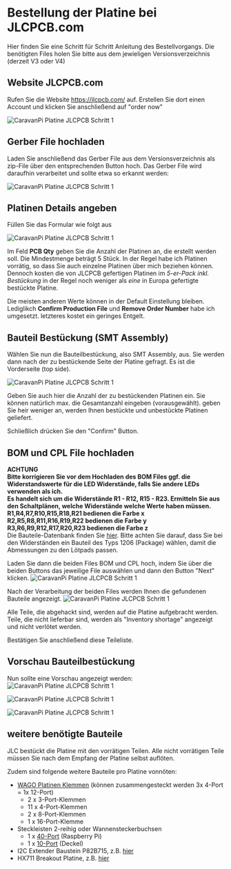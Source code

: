 # Bestellung der Platine bei JLCPCB.com

Hier finden Sie eine Schritt für Schritt Anleitung des Bestellvorgangs. Die benötigten Files holen Sie bitte aus dem jewieligen Versionsverzeichnis (derzeit V3 oder V4)

## Website JLCPCB.com
Rufen Sie die Website https://jlcpcb.com/ auf. Erstellen Sie dort einen Account und klicken Sie anschließend auf "order now"

![CaravanPi Platine JLCPCB Schritt 1](https://github.com/spitzlbergerj/CaravanPi/raw/master/circuit-board/jlcpcb.com/JLCPCB-Platinenbestellung-00.png)  

## Gerber File hochladen
Laden Sie anschließend das Gerber File aus dem Versionsverzeichnis als zip-File über den entsprechenden Button hoch. Das Gerber File wird daraufhin verarbeitet und sollte etwa so erkannt werden:

![CaravanPi Platine JLCPCB Schritt 1](https://github.com/spitzlbergerj/CaravanPi/raw/master/circuit-board/jlcpcb.com/JLCPCB-Platinenbestellung-001.png)  

## Platinen Details angeben
Füllen Sie das Formular wie folgt aus

![CaravanPi Platine JLCPCB Schritt 1](https://github.com/spitzlbergerj/CaravanPi/raw/master/circuit-board/jlcpcb.com/JLCPCB-Platinenbestellung-02.jpg)  

Im Feld **PCB Qty** geben Sie die Anzahl der Platinen an, die erstellt werden soll. Die Mindestmenge beträgt 5 Stück. In der Regel habe ich Platinen vorrätig, so dass Sie auch einzelne Platinen über mich beziehen können. Dennoch kosten die von JLCPCB gefertigen Platinen im *5-er-Pack inkl. Bestückung* in der Regel noch weniger als *eine* in Europa gefertigte bestückte Platine.

Die meisten anderen Werte können in der Default Einstellung bleiben. Lediglikch **Confirm Production File** und **Remove Order Number** habe ich umgesetzt. letzteres kostet ein geringes Entgelt.

## Bauteil Bestückung (SMT Assembly)
Wählen Sie nun die Bauteilbestückung, also SMT Assembly, aus. Sie werden dann nach der zu bestückende Seite der Platine gefragt. Es ist die Vorderseite (top side).

![CaravanPi Platine JLCPCB Schritt 1](https://github.com/spitzlbergerj/CaravanPi/raw/master/circuit-board/jlcpcb.com/JLCPCB-Platinenbestellung-01.jpg)  

Geben Sie auch hier die Anzahl der zu bestückenden Platinen ein. Sie können natürlich max. die Gesamtanzahl eingeben (vorausgewählt). geben Sie heir weniger an, werden Ihnen bestückte und unbestückte Platinen geliefert.

Schließlich drücken Sie den "Confirm" Button.

## BOM und CPL File hochladen
**ACHTUNG**   
**Bitte korrigieren Sie vor dem Hochladen des BOM Files ggf. die Widerstandswerte für die LED Widerstände, falls Sie andere LEDs verwenden als ich.**   
**Es handelt sich um die Widerstände R1 - R12, R15 - R23. Ermitteln Sie aus den Schaltplänen, welche Widerstände welche Werte haben müssen.**   
**R1,R4,R7,R10,R15,R18,R21 bedienen die Farbe x**   
**R2,R5,R8,R11,R16,R19,R22 bedienen die Farbe y**   
**R3,R6,R9,R12,R17,R20,R23 bedienen die Farbe z**   
Die Bauteile-Datenbank finden Sie [hier](https://jlcpcb.com/parts). Bitte achten Sie darauf, dass Sie bei den Widerständen ein Bauteil des Typs 1206 (Package) wählen, damit die Abmessungen zu den Lötpads passen.

Laden Sie dann die beiden Files BOM und CPL hoch, indem Sie über die beiden Buttons das jeweilige File auswählen und dann den Button "Next" klicken.
![CaravanPi Platine JLCPCB Schritt 1](https://github.com/spitzlbergerj/CaravanPi/raw/master/circuit-board/jlcpcb.com/JLCPCB-Platinenbestellung-021.png)

Nach der Verarbeitung der beiden Files werden Ihnen die gefundenen Bauteile angezeigt.
![CaravanPi Platine JLCPCB Schritt 1](https://github.com/spitzlbergerj/CaravanPi/raw/master/circuit-board/jlcpcb.com/JLCPCB-Platinenbestellung-03.jpg)  

Alle Teile, die abgehackt sind, werden auf die Platine aufgebracht werden. Teile, die nicht lieferbar sind, werden als "Inventory shortage" angezeigt und nicht verlötet werden.

Bestätigen Sie anschließend diese Teileliste.

## Vorschau Bauteilbestückung
Nun sollte eine Vorschau angezeigt werden:
![CaravanPi Platine JLCPCB Schritt 1](https://github.com/spitzlbergerj/CaravanPi/raw/master/circuit-board/jlcpcb.com/JLCPCB-Platinenbestellung-04.jpg)  

![CaravanPi Platine JLCPCB Schritt 1](https://github.com/spitzlbergerj/CaravanPi/raw/master/circuit-board/jlcpcb.com/JLCPCB-Platinenbestellung-05.jpg)  

![CaravanPi Platine JLCPCB Schritt 1](https://github.com/spitzlbergerj/CaravanPi/raw/master/circuit-board/jlcpcb.com/JLCPCB-Platinenbestellung-06.jpg)  

## weitere benötigte Bauteile
JLC bestückt die Platine mit den vorrätigen Teilen. Alle nicht vorrätigen Teile müssen Sie nach dem Empfang der Platine selbst auflöten.

Zudem sind folgende weitere Bauteile pro Platine vonnöten:

- [WAGO Platinen Klemmen](https://www.reichelt.de/klemmleiste-rm-2-54-ffnungshebel-4-polig-wago-233-504-p31675.html?&nbc=1) (können zusammengesteckt werden 3x 4-Port = 1x 12-Port)
  -  2 x 3-Port-Klemmen
  - 11 x 4-Port-Klemmen
  -  2 x 8-Port-Klemmen
  -  1 x 16-Port-Klemme
- Steckleisten 2-reihig oder Wannensteckerbuchsen
  - 1 x [40-Port](https://www.reichelt.de/wannenstecker-40-polig-gerade-wsl-40g-p22834.html?&trstct=pos_2&nbc=1) (Raspberry Pi)
  - 1 x [10-Port](https://www.reichelt.de/wannenstecker-10-polig-gerade-wsl-10g-p22816.html?&trstct=pos_0&nbc=1) (Deckel)
- I2C Extender Baustein P82B715, z.B. [hier](https://www.ebay.de/itm/114730136735)
- HX711 Breakout Platine, z.B. [hier](https://smile.amazon.de/gp/product/B07MY3DCCM)
